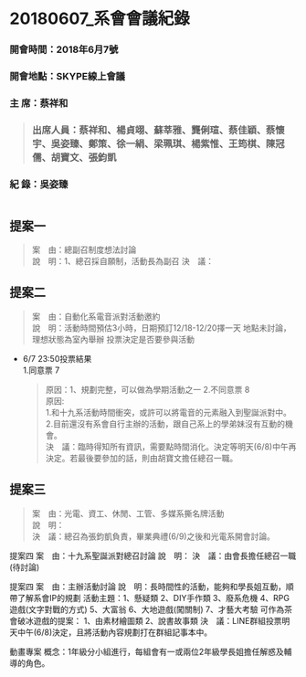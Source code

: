 # 20180607_系會會議紀錄
### 開會時間：2018年6月7號
### 開會地點：SKYPE線上會議
### 主	席：蔡祥和 
> ### 出席人員：蔡祥和、楊貞翊、蘇莘雅、龔俐瑄、蔡佳穎、蔡懷宇、吳姿臻、鄭策、徐一絹、梁珮琪、楊紫惟、王筠棋、陳冠儒、胡寶文、張鈞凱
### 紀	錄：吳姿臻
```
```
## 提案一
>案　由：總副召制度想法討論  
>說　明：1、總召採自願制，活動長為副召
>決　議：
 
## 提案二
>案　由：自動化系電音派對活動邀約  
>說　明：活動時間預估3小時，日期預訂12/18-12/20擇一天
地點未討論，理想狀態為室內舉辦
投票決定是否要參與活動
*   6/7 23:50投票結果  
    1.同意票 7
    >原因：1、規劃完整，可以做為學期活動之一
    2.不同意票 8  
    >原因:  
    1.和十九系活動時間衝突，或許可以將電音的元素融入到聖誕派對中。  
    2.目前還沒有系會自行主辦的活動，跟自己系上的學弟妹沒有互動的機會。  
決　議：臨時得知所有資訊，需要點時間消化。決定等明天(6/8)中午再決定。若最後要參加的話，則由胡寶文擔任總召一職。
 
## 提案三
> 案　由：光電、資工、休閒、工管、多媒系撕名牌活動  
> 說　明：  
> 決　議：總召為張鈞凱負責，畢業典禮(6/9)之後和光電系開會討論。  
 
提案四
案　由：十九系聖誕派對總召討論
說　明：
決　議：由會長擔任總召一職(待討論)
 
提案四
案　由：主辦活動討論
說　明：長時間性的活動，能夠和學長姐互動，順帶了解系會IP的規劃
    	   活動主題：1、懸疑類
             	                       2、DIY手作類
              	          3、廢系危機
              	          4、RPG遊戲(文字對戰的方式)
              	          5、大富翁
              	         6、大地遊戲(闖關制)
             	                      7、才藝大考驗
可作為茶會破冰遊戲的提案：
1、由素材繪圖類
2、說書故事類
決　議：LINE群組投票明天中午(6/8)決定，且將活動內容規劃打在群組記事本中。

動畫專案
概念：1年級分小組進行，每組會有一或兩位2年級學長姐擔任解惑及輔導的角色。


>
>
>
>
>
>
